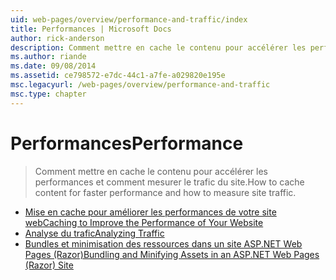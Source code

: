 ```yaml
---
uid: web-pages/overview/performance-and-traffic/index
title: Performances | Microsoft Docs
author: rick-anderson
description: Comment mettre en cache le contenu pour accélérer les performances et comment mesurer le trafic du site.
ms.author: riande
ms.date: 09/08/2014
ms.assetid: ce798572-e7dc-44c1-a7fe-a029820e195e
msc.legacyurl: /web-pages/overview/performance-and-traffic
msc.type: chapter
---
```

<a name="performance"></a><span data-ttu-id="eddfd-103">Performances</span><span class="sxs-lookup"><span data-stu-id="eddfd-103">Performance</span></span>
====================
> <span data-ttu-id="eddfd-104">Comment mettre en cache le contenu pour accélérer les performances et comment mesurer le trafic du site.</span><span class="sxs-lookup"><span data-stu-id="eddfd-104">How to cache content for faster performance and how to measure site traffic.</span></span>


- [<span data-ttu-id="eddfd-105">Mise en cache pour améliorer les performances de votre site web</span><span class="sxs-lookup"><span data-stu-id="eddfd-105">Caching to Improve the Performance of Your Website</span></span>](15-caching-to-improve-the-performance-of-your-website.md)
- [<span data-ttu-id="eddfd-106">Analyse du trafic</span><span class="sxs-lookup"><span data-stu-id="eddfd-106">Analyzing Traffic</span></span>](14-analyzing-traffic.md)
- [<span data-ttu-id="eddfd-107">Bundles et minimisation des ressources dans un site ASP.NET Web Pages (Razor)</span><span class="sxs-lookup"><span data-stu-id="eddfd-107">Bundling and Minifying Assets in an ASP.NET Web Pages (Razor) Site</span></span>](bundling-and-minifying-assets-in-an-aspnet-web-pages-razor-site.md)
